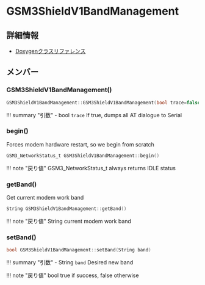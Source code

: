 # GSM3ShieldV1BandManagement



## 詳細情報

- [Doxygenクラスリファレンス](https://lang-ship.com/reference/Arduino/latest/class_g_s_m3_shield_v1_band_management.html)

## メンバー

### GSM3ShieldV1BandManagement()



```c
GSM3ShieldV1BandManagement::GSM3ShieldV1BandManagement(bool trace=false)
```

!!! summary "引数"
	- bool `trace` If true, dumps all AT dialogue to Serial 



### begin()


Forces modem hardware restart, so we begin from scratch 

```c
GSM3_NetworkStatus_t GSM3ShieldV1BandManagement::begin()
```

!!! note "戻り値"
	GSM3_NetworkStatus_t always returns IDLE status 



### getBand()


Get current modem work band 

```c
String GSM3ShieldV1BandManagement::getBand()
```

!!! note "戻り値"
	String current modem work band 



### setBand()



```c
bool GSM3ShieldV1BandManagement::setBand(String band)
```

!!! summary "引数"
	- String `band` Desired new band 

!!! note "戻り値"
	bool true if success, false otherwise 



